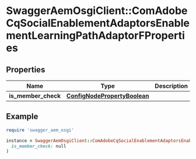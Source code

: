 # SwaggerAemOsgiClient::ComAdobeCqSocialEnablementAdaptorsEnablementLearningPathAdaptorFProperties

## Properties

| Name | Type | Description | Notes |
| ---- | ---- | ----------- | ----- |
| **is_member_check** | [**ConfigNodePropertyBoolean**](ConfigNodePropertyBoolean.md) |  | [optional] |

## Example

```ruby
require 'swagger_aem_osgi'

instance = SwaggerAemOsgiClient::ComAdobeCqSocialEnablementAdaptorsEnablementLearningPathAdaptorFProperties.new(
  is_member_check: null
)
```

